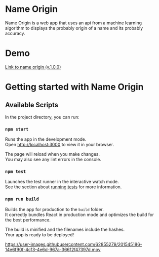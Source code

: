 # Name Origin
Name Origin is a web app that uses an api from a machine learning algorithm to displays the probably origin of a name and its probably accuracy.

# Demo
[Link to name origin (v.1.0.0)](https://nameorigins.netlify.app/)

# Getting started with Name Origin

## Available Scripts

In the project directory, you can run:

### `npm start`

Runs the app in the development mode.\
Open [http://localhost:3000](http://localhost:3000) to view it in your browser.

The page will reload when you make changes.\
You may also see any lint errors in the console.

### `npm test`

Launches the test runner in the interactive watch mode.\
See the section about [running tests](https://facebook.github.io/create-react-app/docs/running-tests) for more information.

### `npm run build`

Builds the app for production to the `build` folder.\
It correctly bundles React in production mode and optimizes the build for the best performance.

The build is minified and the filenames include the hashes.\
Your app is ready to be deployed!




https://user-images.githubusercontent.com/62855279/201545186-14e6f90f-4c13-4e6d-967a-36612f47397d.mov

